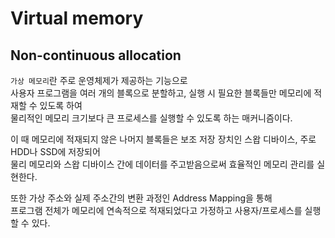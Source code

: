 # Virtual memory

## Non-continuous allocation

`가상 메모리`란 주로 운영체제가 제공하는 기능으로  
사용자 프로그램을 여러 개의 블록으로 분할하고, 실행 시 필요한 블록들만 메모리에 적재할 수 있도록 하여  
물리적인 메모리 크기보다 큰 프로세스를 실행할 수 있도록 하는 매커니즘이다.  

이 때 메모리에 적재되지 않은 나머지 블록들은 보조 저장 장치인 스왑 디바이스, 주로 HDD나 SSD에 저장되어  
물리 메모리와 스왑 디바이스 간에 데이터를 주고받음으로써 효율적인 메모리 관리를 실현한다.  

또한 가상 주소와 실제 주소간의 변환 과정인 Address Mapping을 통해  
프로그램 전체가 메모리에 연속적으로 적재되었다고 가정하고 사용자/프로세스를 실행할 수 있다.
